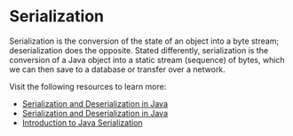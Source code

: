 # Serialization

Serialization is the conversion of the state of an object into a byte stream; deserialization does the opposite. Stated differently, serialization is the conversion of a Java object into a static stream (sequence) of bytes, which we can then save to a database or transfer over a network.

Visit the following resources to learn more:

- [Serialization and Deserialization in Java](https://www.geeksforgeeks.org/serialization-in-java/)
- [Serialization and Deserialization in Java](https://www.javatpoint.com/serialization-in-java)
- [Introduction to Java Serialization](https://www.baeldung.com/java-serialization)